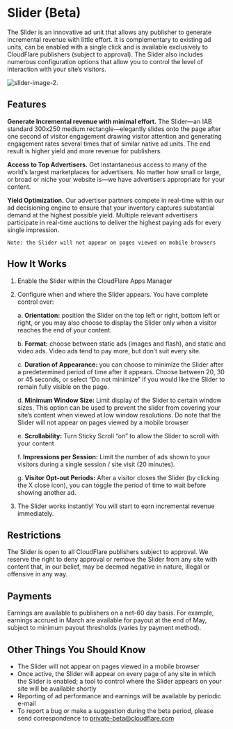 
# Slider (Beta)

The Slider is an innovative ad unit that allows any publisher to generate incremental revenue with little effort. It is complementary to existing ad units, can be enabled with a single click and is available exclusively to CloudFlare publishers (subject to approval).  The Slider also includes numerous configuration options that allow you to control the level of interaction with your site’s visitors. 
    
![slider-image-2.](/images/apps/slider/slider-image-2.jpg "Page Preview")
    
## Features


**Generate Incremental revenue with minimal effort.**  The Slider—an IAB standard 300x250 medium rectangle—elegantly slides onto the page after one second of visitor engagement drawing visitor attention and generating engagement rates several times that of similar native ad units. The end result is higher yield and more revenue for publishers. 


**Access to Top Advertisers.**  Get instantaneous access to many of the world’s largest marketplaces for advertisers. No matter how small or large, or broad or niche your website is—we have advertisers appropriate for your content.


**Yield Optimization.**   Our advertiser partners compete in real-time within our ad decisioning engine to ensure that your inventory captures substantial demand at the highest possible yield. Multiple relevant advertisers participate in real-time auctions to deliver the highest paying ads for every single impression.


    Note: the Slider will not appear on pages viewed on mobile browsers


## How It Works

1.  Enable the Slider within the CloudFlare Apps Manager

2.  Configure when and where the Slider appears. You have complete control over:

    a.  **Orientation:** position the Slider on the top left or right, bottom left or right, or you may also choose to display the Slider only when a visitor reaches the end of your content.

    b.  **Format:** choose between static ads (images and flash), and static and video ads.  Video ads tend to pay more, but don’t suit every site.  

    c.  **Duration of Appearance:** you can choose to minimize the Slider after a predetermined period of time after it appears.  Choose between 20, 30 or 45 seconds, or select “Do not minimize” if you would like the Slider to remain fully visible on the page.  

    d.  **Minimum Window Size:** Limit display of the Slider to certain window sizes.  This option can be used to prevent the slider from covering your site’s content when viewed at low window resolutions. Do note that the Slider will not appear  on pages viewed by a mobile browser

    e.  **Scrollability:** Turn Sticky Scroll “on” to allow the Slider to scroll with your content

    f.  **Impressions per Session:** Limit the number of ads shown to your visitors during a single session / site visit (20 minutes).

    g.  **Visitor Opt-out Periods:** After a visitor closes the Slider (by clicking the X close icon), you can toggle the period of time to wait before showing another ad.    

3.  The Slider works instantly!   You will start to earn incremental revenue immediately.  


## Restrictions

The Slider is open to all CloudFlare publishers subject to approval.  We reserve the right to deny approval or remove the Slider from any site with content that, in our belief, may be deemed negative in nature, illegal or offensive in any way.  


## Payments

Earnings are available to publishers on a net-60 day basis.  For example, earnings accrued in March are available for payout at the end of May, subject to minimum payout thresholds (varies by payment method).


## Other Things You Should Know

* The Slider will not appear on pages viewed in a mobile browser
* Once active, the Slider will appear on every page of any site in which the Slider is enabled; a tool to control where the Slider appears on your site will be available shortly
* Reporting of ad performance and earnings will be available by periodic e-mail
* To report a bug or make a suggestion during the beta period, please send correspondence to <private-beta@cloudflare.com>
